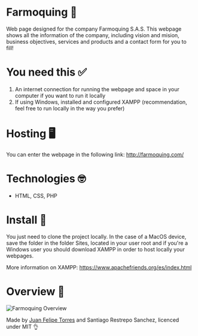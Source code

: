 # Farmoquing 🧪

Web page designed for the company Farmoquing S.A.S.
This webpage shows all the information of the company, including vision and mision, business objectives, services and products and a contact form for you to fill!

# You need this ✅

1. An internet connection for running the webpage and space in your computer if you want to run it locally 
2. If using Windows, installed and configured XAMPP (recommendation, feel free to run locally in the way you prefer)

# Hosting 🖥

You can enter the webpage in the following link: http://farmoquing.com/

# Technologies 🤓 

- HTML, CSS, PHP

# Install 💽

You just need to clone the project locally. In the case of a MacOS device, save the folder in the folder Sites, located in your user root and if you're a Windows user you should download XAMPP in order to host locally your webpages.

More information on XAMPP: https://www.apachefriends.org/es/index.html

# Overview 🌄

![Farmoquing Overview](https://i.imgur.com/E9QxfVb.gif)

Made by [Juan Felipe Torres](https://github.com/jftorresp) and Santiago Restrepo Sanchez, licenced under MIT 👌

